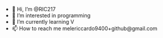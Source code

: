 - 👋 Hi, I’m @RIC217
- 👀 I’m interested in programming
- 🌱 I’m currently learning V
- <!---- 💞️ I’m looking to collaborate on ...--->📫 How to reach me melericcardo9400+github@gmail.com
<!---
RIC217/RIC217 is a ✨ special ✨ repository because its `README.md` (this file) appears on your GitHub profile.
You can click the Preview link to take a look at your changes.
--->
